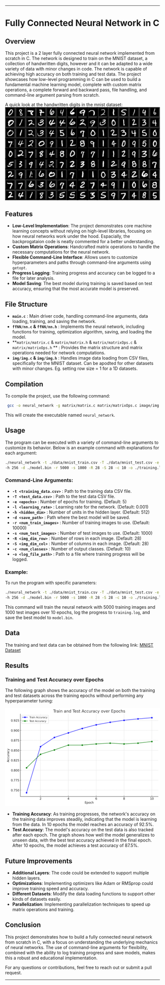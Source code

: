 * * *

Fully Connected Neural Network in C
===================================

Overview
--------

This project is a 2 layer fully connected neural network implemented from scratch in C. The network is designed to train on the MNIST dataset, a collection of handwritten digits, however and it can be adapted to a wide variety of data with minor changes in code. The network is capable of achieving high accuracy on both training and test data. The project showcases how low-level programming in C can be used to build a fundamental machine learning model, complete with custom matrix operations, a complete forward and backward pass, file handling, and command-line argument parsing from scratch.

A quick look at the handwritten digits in the mnist dataset:
![MNIST Dataset](./mnist.png)

Features
--------

*   **Low-Level Implementation**: The project demonstrates core machine learning concepts without relying on high-level libraries, focusing on how neural networks work under the hood. Espacially, the backprogataion code is neatly commented for a better understanding.
*   **Custom Matrix Operations**: Handcrafted matrix operations to handle the necessary computations for the neural network.
*   **Flexible Command-Line Interface**: Allows users to customize hyperparameters and paths through command-line arguments using `getopt`.
*   **Progress Logging**: Training progress and accuracy can be logged to a file for later analysis.
*   **Model Saving**: The best model during training is saved based on test accuracy, ensuring that the most accurate model is preserved.

File Structure
--------------

*   **`main.c`** : Main driver code, handling command-line arguments, data loading, training, and saving the network.
*   **`ffNN/nn.c` & `ffNN/nn.h`** : Implements the neural network, including functions for training, optimization algorithm, saving, and loading the model.
*   **`matrix/matrix.c` & `matrix/matrix.h` & `matrix/matrixOps.c` & `matrix/matrixOps.h` ** : Provides the matrix structure and matrix operations needed for network computations.
*   **`img/img.c` & `img/img.h`** : Handles image data loading from CSV files, specifically for the MNIST dataset. Can be apodted for other datasets with minor changes. Eg. setting row size = 1 for a 1D datasets.

Compilation
-----------

To compile the project, use the following command:

```bash
 gcc -o neural_network -g matrix/matrix.c matrix/matrixOps.c image/img.c ffNN/activations.c ffNN/nn.c main.c 
```

This will create the executable named `neural_network`.

Usage
-----

The program can be executed with a variety of command-line arguments to customize its behavior. Below is an example command with explanations for each argument:

```bash
./neural_network -t ./data/mnist_train.csv -T ./data/mnist_test.csv -e 10 -l 0.001 \
-h 256 -d ./model.bin -r 5000 -s 1000 -R 28 -S 28 -c 10 -o ./training.log
```

### Command-Line Arguments:

*   **`-t <training_data.csv>`** : Path to the training data CSV file.
*   **`-T <test_data.csv>`** : Path to the test data CSV file.
*   **`-e <epochs>`** : Number of epochs for training. (Default: 5)
*   **`-l <learning_rate>`** : Learning rate for the network. (Default: 0.001)
*   **`-h <hidden_dim>`** : Number of units in the hidden layer. (Default: 512)
*   **`-d <save_path>`** : Path where the best model will be saved.
*   **`-r <num_train_images>`** : Number of training images to use. (Default: 10000)
*   **`-s <num_test_images>`** : Number of test images to use. (Default: 1000)
*   **`-R <img_dim_row>`** : Number of rows in each image. (Default: 28)
*   **`-S <img_dim_col>`** : Number of columns in each image. (Default: 28)
*   **`-c <num_classes>`** : Number of output classes. (Default: 10)
*   **`-o <log_file_path>`** : Path to a file where training progress will be logged.

### Example:

To run the program with specific parameters:

```bash
./neural_network -t ./data/mnist_train.csv -T ./data/mnist_test.csv -e 10 -l 0.001 \
-h 256 -d ./model.bin -r 5000 -s 1000 -R 28 -S 28 -c 10 -o ./training.log
```

This command will train the neural network with 5000 training images and 1000 test images over 10 epochs, log the progress to `training.log`, and save the best model to `model.bin`.

Data
----
The training and test data can be obtained from the following link: [MNIST Dataset](https://www.kaggle.com/oddrationale/mnist-in-csv)

Results
-------

### Training and Test Accuracy over Epochs

The following graph shows the accuracy of the model on both the training and test datasets across the training epochs without performing any hyperparameter tuning:

![Train and Test Accuracy over Epochs](./results.png)

*   **Training Accuracy**: As training progresses, the network's accuracy on the training data improves steadily, indicating that the model is learning from the data. In 10 epochs the model reaches an accuracy of 92.5%.
*   **Test Accuracy**: The model's accuracy on the test data is also tracked after each epoch. The graph shows how well the model generalizes to unseen data, with the best test accuracy achieved in the final epoch. After 10 epochs, the model achieves a test accuracy of 87.5%.



Future Improvements
-------------------

*   **Additional Layers**: The code could be extended to support multiple hidden layers.
*   **Optimizations**: Implementing optimizers like Adam or RMSprop could improve training speed and accuracy.
*   **Different Datasets**: Modify the data loading functions to support other kinds of datasets easily.
*  **Parallelization**: Implementing parallelization techniques to speed up matrix operations and training.

Conclusion
----------

This project demonstrates how to build a fully connected neural network from scratch in C, with a focus on understanding the underlying mechanics of neural networks. The use of command-line arguments for flexibility, combined with the ability to log training progress and save models, makes this a robust and educational implementation.

For any questions or contributions, feel free to reach out or submit a pull request.

* * *
